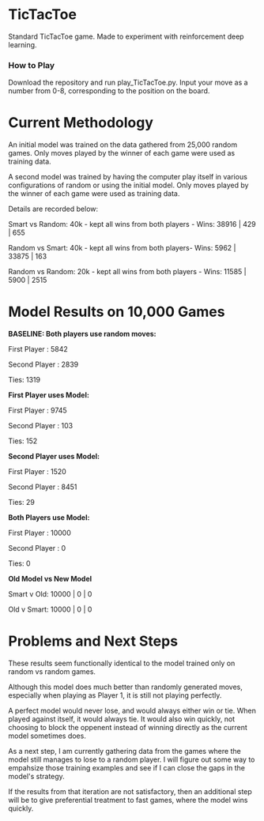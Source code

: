 # TicTacToe
Standard TicTacToe game. Made to experiment with reinforcement deep learning.



### How to Play
Download the repository and run play_TicTacToe.py. 
Input your move as a number from 0-8, corresponding to the position on the board.

# Current Methodology
An initial model was trained on the data gathered from 25,000 random games. Only moves played by the winner of each game were used as training data.

A second model was trained by having the computer play itself in various configurations of random or using the initial model. Only moves played by the winner of each game were used as training data.

Details are recorded below:

Smart vs Random: 40k - kept all wins from both players - Wins: 38916 | 429 | 655

Random vs Smart: 40k - kept all wins from both players- Wins: 5962 | 33875 | 163

Random vs Random: 20k - kept all wins from both players - Wins: 11585 | 5900 | 2515

# Model Results on 10,000 Games

<b> BASELINE: Both players use random moves: </b>

First Player : 5842

Second Player : 2839

Ties: 1319


<b>First Player uses Model:</b>

First Player : 9745

Second Player : 103

Ties: 152


<b>Second Player uses Model:</b>

First Player : 1520

Second Player : 8451

Ties: 29


<b>Both Players use Model:</b>

First Player : 10000

Second Player : 0

Ties: 0

<b>Old Model vs New Model</b>

Smart v Old: 10000 | 0 | 0

Old v Smart: 10000 | 0 | 0

# Problems and Next Steps

These results seem functionally identical to the model trained only on random vs random games. 

Although this model does much better than randomly generated moves, especially when playing as Player 1, it is still not playing perfectly. 

A perfect model would never lose, and would always either win or tie. When played against itself, it would always tie. It would also win quickly, not choosing to block the oppenent instead of winning directly as the current model sometimes does.

As a next step, I am currently gathering data from the games where the model still manages to lose to a random player. I will figure out some way to empahsize those training examples and see if I can close the gaps in the model's strategy. 

If the results from that iteration are not satisfactory, then an additional step will be to give preferential treatment to fast games, where the model wins quickly.